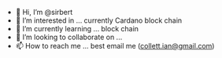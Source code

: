 - 👋 Hi, I’m @sirbert
- 👀 I’m interested in ... currently Cardano block chain
- 🌱 I’m currently learning ... block chain 
- 💞️ I’m looking to collaborate on ...
- 📫 How to reach me ... best email me (collett.ian@gmail.com)

<!---
sirbert/sirbert is a ✨ special ✨ repository because its `README.md` (this file) appears on your GitHub profile.
You can click the Preview link to take a look at your changes.
--->
